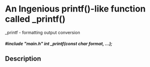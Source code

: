 # An Ingenious printf()-like function called _printf()
_printf - formatting output conversion

##### #include "main.h" int _printf(const char format, ...);

## Description

